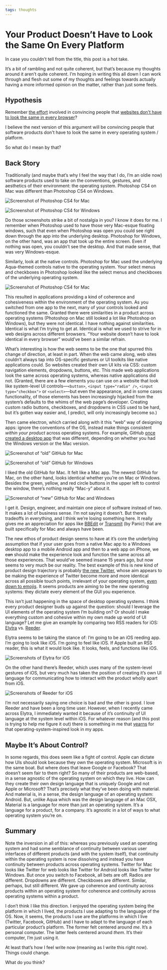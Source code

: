 ```yaml
---
tags: thoughts
---
```


# Your Product Doesn’t Have to Look the Same On Every Platform

In case you couldn’t tell from the title, this post is a hot take.

It’s a bit of rambling and not quite coherent, but that’s because my thoughts around it aren’t quite coherent. I’m hoping in writing this all down I can work through and flesh out some of my thoughts and feelings towards actually having a more informed opinion on the matter, rather than just some feels.

## Hypothesis

Remember [the effort](https://adactio.com/articles/4938) involved in convincing people that [websites don't have to look the same in every browser](http://dowebsitesneedtolookexactlythesameineverybrowser.com)?

I believe the next version of this argument will be convincing people that software products don't have to look the same in every operating system / platform.

So what do I mean by that?

## Back Story

Traditionally (and maybe that’s why I feel the way that I do, I’m an oldie now) software products used to take on the conventions, gestures, and aesthetics of their environment: the operating system. Photoshop CS4 on Mac was different than Photoshop CS4 on Windows.

![Screenshot of Photoshop CS4 for Mac](https://cdn.jim-nielsen.com/blog/2019/look-same-photoshop-cs4-mac.jpg "Photoshop CS4 for Mac")

![Screenshot of Photoshop CS4 for Windows](https://cdn.jim-nielsen.com/blog/2019/look-same-photoshop-cs4-windows.jpeg "Photoshop CS4 for Windows")

Do those screenshots strike a bit of nostalgia in you? I know it does for me. I remember when Photoshop used to have those very Mac-esque floating windows, such that even when Photoshop was open you could see right down through the app into the underlying desktop. Photoshop for Windows, on the other hand, was an app that took up the entire screen. Even if nothing was open, you couldn’t see the desktop. And that made sense, that was very Windows-esque.

Similarly, look at the native controls. Photoshop for Mac used the underlying Aqua-themed controls native to the operating system. Your select menus and checkboxes in Photoshop looked like the select menus and checkboxes of the underlying operating system.

![Screenshot of Photoshop CS4 for Mac](https://cdn.jim-nielsen.com/blog/2019/look-same-photoshop-cs4-mac-annotated.jpg)

This resulted in applications providing a kind of coherence and cohesiveness within the environment of the operating system. As you switched from one app to the next, many of your controls looked and functioned the same. Granted there were similarities in a product across operating systems (Photoshop on Mac still looked a lot like Photoshop on Windows), but they were not identical. I have nothing against similarities. Identical is what I’m trying to get at. Identical is what we used to strive for in web designs across different browsers. “Your website doesn’t have to look identical in every browser” would’ve been a similar refrain.

What’s interesting is how the web seems to be the one that spurred this change of direction, at least in part. When the web came along, web sites couldn’t always tap into OS-specific gestures or UI toolkits like native applications could. So websites created their own UI kits via CSS: custom navigation elements, dropdowns, buttons, etc. This made web applications look the same across operating systems, whereas native applications did not. (Granted, there are a few elements you can use on a website that look like system-level UI controls—`<button>`, `<input type="radio" />`, `<input type="checkbox">` or `<select>`—but even the appearance, and in some cases functionality, of those elements has been increasingly hijacked from the system’s defaults to the whims of the web page’s developer. Creating custom radio buttons, checkboxes, and dropdowns in CSS used to be hard, but it’s gotten way easier and, I predict, will only increasingly become so.)

Then came electron, which carried along with it this “web” way of designing apps: ignore the conventions of the OS, instead make things consistent _within your product_ across operating systems. For example, GitHub [once created a desktop app](https://github.blog/2015-08-12-github-desktop-is-now-available/) that was different, depending on whether you had the Windows version or the Mac version.

![Screenshot of “old” GitHub for Mac](https://cdn.jim-nielsen.com/blog/2019/look-same-github-mac.png "The “old” GitHub for Mac")

![Screenshot of “old” GitHub for Windows](https://cdn.jim-nielsen.com/blog/2019/look-same-github-windows.png "The “old” GitHub for Windows")

I liked the old GitHub for Mac. It felt like a Mac app. The newest GitHub for Mac, on the other hand, looks identical whether you’re on Mac or Windows. Besides the green, yellow, and red circle buttons in the upper left to control the window, there’s nothing really “Mac-y” about it.

![Screenshot of “new” GitHub for Mac and Windows](https://cdn.jim-nielsen.com/blog/2019/look-same-github-mac-and-windows.png "The “new” GitHub for Mac and Windows")

I get it. Design, engineer, and maintain one piece of software instead of two. It makes a lot of business sense. I’m not saying it doesn’t. But there’s tradeoffs in everything, and I think we’re losing something here. It really gives me an appreciation for apps like [BBEdit](https://www.barebones.com/products/bbedit/) or [Transmit](https://panic.com/transmit/) (by Panic) that are built specifically for Mac and always have been.

The new ethos of product design seems to have at it’s core the underlying assumption that if your user goes from a native Mac app to a Windows desktop app to a mobile Android app and then to a web app on iPhone, we ~~can~~ should make the experience look and function the same across all those experiences. That would’ve seemed insane 15 years ago, but now seems to very much be our reality. The best example of this is new kind of product design trajectory is probably [the new Twitter](https://twitter.com/Twitter/status/1087791357756956680), whose aim appears to be making the experience of Twitter become more and more identical across all possible touch points, irrelevant of your operating system, [even down to emojis](https://github.com/twitter/twemoji). It seems products are aiming to be the new operating systems: they dictate every element of the GUI you experience.

This isn’t just happening in the space of desktop operating systems. I think every product designer buds up against the question: should I leverage the UI elements of the operating system I’m building on? Or should I make everything custom and cohesive within my own made up world of UI language? Let me give an example by comparing two RSS readers for iOS: [Elytra](https://elytra.app) vs. [Reeder](http://reederapp.com/ios/).

Elytra seems to be taking the stance of: I’m going to be an iOS reeding app. I’m going to look like iOS. I’m going to feel like iOS. If Apple built an RSS reader, this is what it would look like. It looks, feels, and functions like iOS.

![Screenshots of Elytra for iOS](https://cdn.jim-nielsen.com/blog/2019/look-same-elytra-ios.png)

On the other hand there’s Reeder, which uses many of the system-level gestures of iOS, but very much has taken the position of creating it’s own UI language for communicating how to interact with the product wholly apart from iOS.

![Screenshots of Reeder for iOS](https://cdn.jim-nielsen.com/blog/2019/look-same-reeder-ios.png)

I’m not necessarily saying one choice is bad and the other is good. I love Reeder and have been a long time user. However, when I recently came across Elytra, I immediately wanted it because of it’s continuity of UI language at the system level within iOS. For whatever reason (and this post is trying to help me figure it out) there is something in me that [yearns](https://www.youtube.com/watch?v=wA4oJfNe-DU) for that operating-system-inspired look in my apps.

## Maybe It’s About Control?

In some regards, this does seem like a fight of control. Apple can dictate how UIs should look because they own the operating system. Microsoft is in the same boat. But where does that leave Google or Facebook? That doesn’t seem fair to them right? So many of their products are web-based, in a sense agnostic of the operating system on which they live. How can they create their own design language that is uniquely Google and not Apple or Microsoft? That’s precisely what they’ve been doing with material. And material is, in a sense, the design language of an operating system: Android. But, unlike Aqua which was the design language of an Mac OSX, Material is a language for more than just an operating system. It’s a language for a product, for a company. It’s agnostic in a lot of ways to what operating system you’re on.

## Summary

Note the inversion in all of this: whereas you previously used an operating system and had some semblance of continuity between various user interfaces of different products (and with the system itself), that continuity within the operating system is now dissolving and instead you have continuity between products across operating systems. Twitter for Mac looks like Twitter for web looks like Twitter for Android looks like Twitter for Windows. But once you switch to Facebook, all bets are off. Radios are different. Dropdowns are different. Checkboxes are different. Similar, perhaps, but still different. We gave up coherence and continuity across products within an operating system for coherence and continuity across operating systems within a product.

I don’t think I like this direction. I enjoyed the operating system being the platform in which I lived, the products I use adapting to the language of the OS. Now, it seems, the products I use are the platforms in which I live (Twitter, Facebook, GitHub) and I have to adapt to the language of each particular product’s platform. The former felt centered around _me_. It’s a personal computer. The latter feels centered around _them_. It’s their computer, I’m just using it.

At least that’s how I feel write now (meaning as I write this right now). Things could change.

What do you think?
